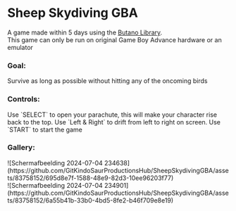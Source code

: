 <h1>Sheep Skydiving GBA</h1>

A game made within 5 days using the <a href=https://github.com/GValiente/butano> Butano Library</a>.<br>
This game can only be run on original Game Boy Advance hardware or an emulator

<h3>Goal:</h3>
Survive as long as possible without hitting any of the oncoming birds

<h3>Controls:</h3>
Use `SELECT` to open your parachute, this will make your character rise back to the top.
Use `Left & Right` to drift from left to right on screen.
Use `START` to start the game

<h3>Gallery:</h3>
![Schermafbeelding 2024-07-04 234638](https://github.com/GitKindoSaurProductionsHub/SheepSkydivingGBA/assets/83758152/695d8e7f-1588-48e9-82d3-10ee96203f77)<br>
![Schermafbeelding 2024-07-04 234901](https://github.com/GitKindoSaurProductionsHub/SheepSkydivingGBA/assets/83758152/6a55b41b-33b0-4bd5-8fe2-b46f709e8e19)
